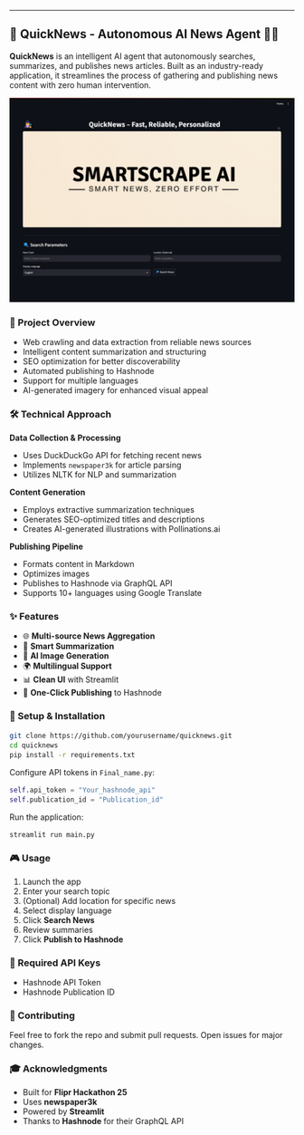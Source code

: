 
---

## 🚀 QuickNews - Autonomous AI News Agent 🤖📰

**QuickNews** is an intelligent AI agent that autonomously searches, summarizes, and publishes news articles. Built as an industry-ready application, it streamlines the process of gathering and publishing news content with zero human intervention.

![image alt](https://github.com/amansaroj9616/AI-news-Summarized/blob/e1767482f53ceb59ca65fc289b0e7917c13b04a4/ss1.png)

### 🎯 Project Overview
- Web crawling and data extraction from reliable news sources
- Intelligent content summarization and structuring
- SEO optimization for better discoverability
- Automated publishing to Hashnode
- Support for multiple languages
- AI-generated imagery for enhanced visual appeal

### 🛠️ Technical Approach
**Data Collection & Processing**
- Uses DuckDuckGo API for fetching recent news
- Implements `newspaper3k` for article parsing
- Utilizes NLTK for NLP and summarization

**Content Generation**
- Employs extractive summarization techniques
- Generates SEO-optimized titles and descriptions
- Creates AI-generated illustrations with Pollinations.ai

**Publishing Pipeline**
- Formats content in Markdown
- Optimizes images
- Publishes to Hashnode via GraphQL API
- Supports 10+ languages using Google Translate

### ✨ Features
- 🌐 **Multi-source News Aggregation**
- 📝 **Smart Summarization**
- 🎨 **AI Image Generation**
- 🌍 **Multilingual Support**
- 📊 **Clean UI** with Streamlit
- 🚀 **One-Click Publishing** to Hashnode

### 🔧 Setup & Installation
```bash
git clone https://github.com/yourusername/quicknews.git
cd quicknews
pip install -r requirements.txt
```

Configure API tokens in `Final_name.py`:
```python
self.api_token = "Your_hashnode_api"
self.publication_id = "Publication_id"
```

Run the application:
```bash
streamlit run main.py
```

### 🎮 Usage
1. Launch the app
2. Enter your search topic
3. (Optional) Add location for specific news
4. Select display language
5. Click **Search News**
6. Review summaries
7. Click **Publish to Hashnode**

### 🔑 Required API Keys
- Hashnode API Token
- Hashnode Publication ID

### 🤝 Contributing
Feel free to fork the repo and submit pull requests. Open issues for major changes.

### 🎓 Acknowledgments
- Built for **Flipr Hackathon 25**
- Uses **newspaper3k**
- Powered by **Streamlit**
- Thanks to **Hashnode** for their GraphQL API
